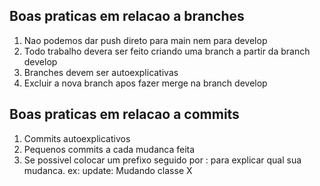 ## Boas praticas em relacao a branches
1. Nao podemos dar push direto para main nem para develop
2. Todo trabalho devera ser feito criando uma branch a partir da branch develop
3. Branches devem ser autoexplicativas
4. Excluir a nova branch apos fazer merge na branch develop

## Boas praticas em relacao a commits
1. Commits autoexplicativos
2. Pequenos commits a cada mudanca feita
3. Se possivel colocar um prefixo seguido por : para explicar qual sua mudanca.
ex:   update: Mudando classe X
